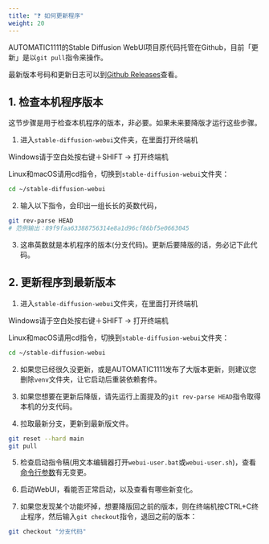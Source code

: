 ```yaml
---
title: "❓ 如何更新程序"
weight: 20
---
```


AUTOMATIC1111的Stable Diffusion WebUI项目原代码托管在Github，目前「更新」是以`git pull`指令来操作。

最新版本号码和更新日志可以到[Github Releases](https://github.com/AUTOMATIC1111/stable-diffusion-webui/releases)查看。

## 1. 检查本机程序版本

这节步骤是用于检查本机程序的版本，非必要。如果未来要降版才运行这些步骤。

1. 进入`stable-diffusion-webui`文件夹，在里面打开终端机

Windows请于空白处按右键＋SHIFT → 打开终端机

Linux和macOS请用cd指令，切换到`stable-diffusion-webui`文件夹：
```bash
cd ~/stable-diffusion-webui
```

2. 输入以下指令，会印出一组长长的英数代码，
```bash
git rev-parse HEAD
# 范例输出：89f9faa63388756314e8a1d96cf86bf5e0663045
```

3. 这串英数就是本机程序的版本(分支代码)。更新后要降版的话，务必记下此代码。


## 2. 更新程序到最新版本

1. 进入`stable-diffusion-webui`文件夹，在里面打开终端机

Windows请于空白处按右键＋SHIFT → 打开终端机

Linux和macOS请用cd指令，切换到`stable-diffusion-webui`文件夹：
```bash
cd ~/stable-diffusion-webui
```

2. 如果您已经很久没更新，或是AUTOMATIC1111发布了大版本更新，则建议您删除`venv`文件夹，让它启动后重装依赖套件。

3. 如果您想要在更新后降版，请先运行上面提及的`git rev-parse HEAD`指令取得本机的分支代码。

4. 拉取最新分支，更新到最新版文件。
```bash
git reset --hard main
git pull
```

5. 检查启动指令稿(用文本编辑器打开`webui-user.bat`或`webui-user.sh`)，查看[命令行参数](https://ivonblog.com/posts/stable-diffusion-webui-manuals/installation/command-line-arguments-and-settings/)有无变更。

6. 启动WebUI，看能否正常启动，以及查看有哪些新变化。

7. 如果您发现某个功能坏掉，想要降版回之前的版本，则在终端机按CTRL+C终止程序，然后输入`git checkout`指令，退回之前的版本：
```bash
git checkout "分支代码"
```
